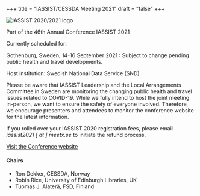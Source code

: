 +++
title = "IASSIST/CESSDA Meeting 2021"
draft = "false"
+++

![IASSIST 2020/2021 logo](/img/conferences/iassist2020logo-theme-1-510.png "")

Part of the 46th Annual Conference IASSIST 2021

<!--### Data By Design-->
Currently scheduled for:

Gothenburg, Sweden, 14-16 September 2021
: Subject to change pending public health and travel developments. 

Host institution: Swedish National Data Service (SND)

Please be aware that IASSIST Leadership and the Local Arrangements Committee in Sweden are monitoring the changing public health and travel issues related to COVID-19.  While we fully intend to host the joint meeting in-person, we want to ensure the safety of everyone involved.  Therefore, we encourage presenters and attendees to monitor the conference website for the latest information.

If you rolled over your IASSIST 2020 registration fees, please email *iassist2021 [ at ] meetx.se* to initiate the refund process.

<a class="btn btn-template-main" href="https://iassist2021.org/" target="_blank">Visit the Conference website</a>

#### Chairs
- Ron Dekker, CESSDA, Norway
- Robin Rice, University of Edinburgh Libraries, UK
- Tuomas J. Alaterä, FSD, Finland

<br />


